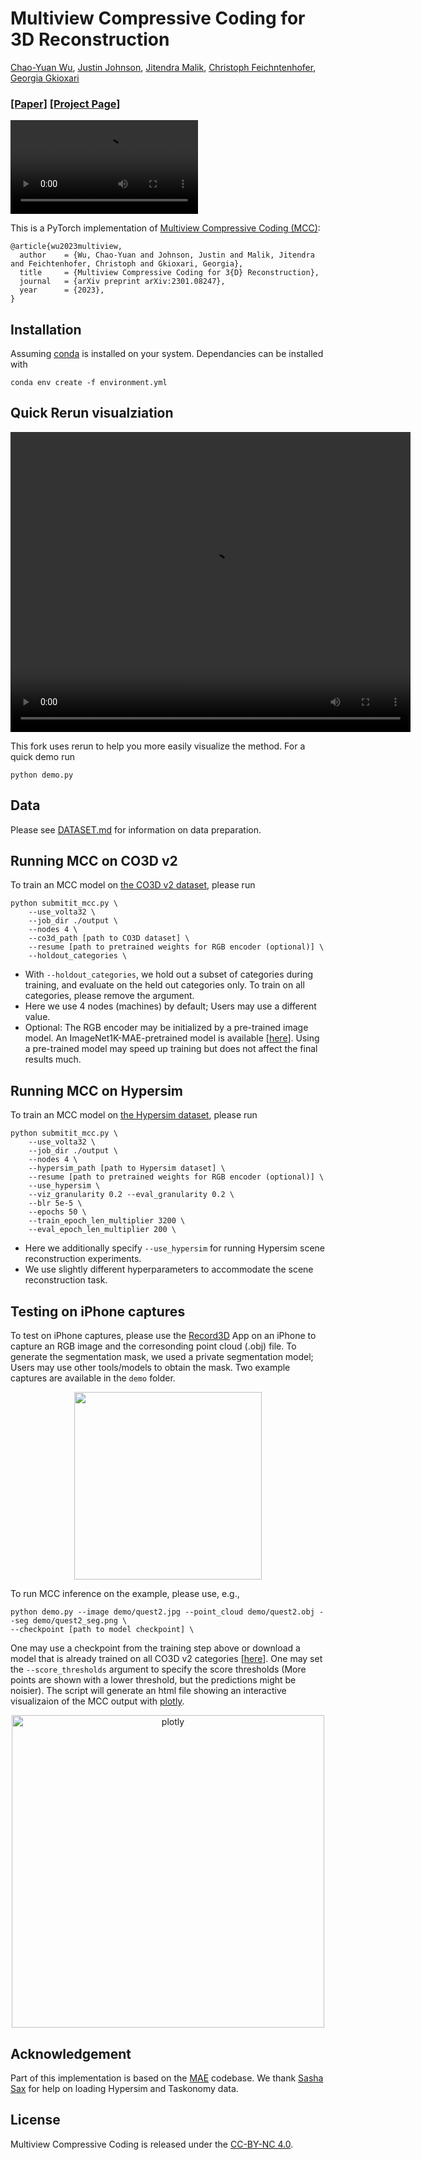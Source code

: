 # Multiview Compressive Coding for 3D Reconstruction
[Chao-Yuan Wu](https://chaoyuan.org/), 
[Justin Johnson](https://web.eecs.umich.edu/~justincj/),
[Jitendra Malik](https://people.eecs.berkeley.edu/~malik/),
[Christoph Feichntenhofer](https://feichtenhofer.github.io/),
[Georgia Gkioxari](https://gkioxari.github.io/)
  
### [[Paper]](https://arxiv.org/abs/2301.08247) [[Project Page]](https://mcc3d.github.io/) ###

<video controls autoplay src="https://user-images.githubusercontent.com/1841547/213249405-a9052b5c-08e6-44ce-9140-35e0063a3fa4.mp4" controls="controls" style="max-width: 730px;"></video>




This is a PyTorch implementation of [Multiview Compressive Coding (MCC)](https://arxiv.org/abs/2301.08247):
```
@article{wu2023multiview,
  author    = {Wu, Chao-Yuan and Johnson, Justin and Malik, Jitendra and Feichtenhofer, Christoph and Gkioxari, Georgia},
  title     = {Multiview Compressive Coding for 3{D} Reconstruction},
  journal   = {arXiv preprint arXiv:2301.08247},
  year      = {2023},
}
```

## Installation

Assuming [conda](https://docs.conda.io/en/latest/miniconda.html) is installed on your system. Dependancies can be installed with

```
conda env create -f environment.yml
```

## Quick Rerun visualziation
<p align="center">
  <video width="640" height="480" controls>
    <source src="assets/rerun-example.mp4" type="video/mp4">
    Your browser does not support the video tag.
  </video>
</p>

This fork uses rerun to help you more easily visualize the method. For a quick demo run
```
python demo.py
```


## Data
Please see [DATASET.md](DATASET.md) for information on data preparation.

## Running MCC on CO3D v2
To train an MCC model on [the CO3D v2 dataset](https://ai.facebook.com/datasets/CO3D-dataset/), please run
```
python submitit_mcc.py \
    --use_volta32 \
    --job_dir ./output \
    --nodes 4 \
    --co3d_path [path to CO3D dataset] \
    --resume [path to pretrained weights for RGB encoder (optional)] \
    --holdout_categories \
```
- With `--holdout_categories`, we hold out a subset of categories during training, and evaluate on the held out categories only.
To train on all categories, please remove the argument.
- Here we use 4 nodes (machines) by default; Users may use a different value.
- Optional: The RGB encoder may be initialized by a pre-trained image model. An ImageNet1K-MAE-pretrained model is available [[here](https://dl.fbaipublicfiles.com/MCC/vit_base_IN1K.pth)]. Using a pre-trained model may speed up training but does not affect the final results much.

## Running MCC on Hypersim
To train an MCC model on [the Hypersim dataset](https://github.com/apple/ml-hypersim), please run
```
python submitit_mcc.py \
    --use_volta32 \
    --job_dir ./output \
    --nodes 4 \
    --hypersim_path [path to Hypersim dataset] \
    --resume [path to pretrained weights for RGB encoder (optional)] \
    --use_hypersim \
    --viz_granularity 0.2 --eval_granularity 0.2 \
    --blr 5e-5 \
    --epochs 50 \
    --train_epoch_len_multiplier 3200 \
    --eval_epoch_len_multiplier 200 \
```
- Here we additionally specify `--use_hypersim` for running Hypersim scene reconstruction experiments.
- We use slightly different hyperparameters to accommodate the scene reconstruction task.

## Testing on iPhone captures
To test on iPhone captures, please use the [Record3D](https://record3d.app/) App on an iPhone to capture an RGB image and the corresonding point cloud (.obj) file. To generate the segmentation mask, we used a private segmentation model; Users may use other tools/models to obtain the mask. Two example captures are available in the `demo` folder. 
<div align="center">
  <img src="demo/quest2.jpg" height="300" />
</div>

To run MCC inference on the example, please use, e.g., 
```
python demo.py --image demo/quest2.jpg --point_cloud demo/quest2.obj --seg demo/quest2_seg.png \
--checkpoint [path to model checkpoint] \
```
One may use a checkpoint from the training step above or download a model that is already trained on all CO3D v2 categories [[here](https://dl.fbaipublicfiles.com/MCC/co3dv2_all_categories.pth)].
One may set the `--score_thresholds` argument to specify the score thresholds (More points are shown with a lower threshold, but the predictions might be noisier). 
The script will generate an html file showing an interactive visualizaion of the MCC output with [plotly](https://plotly.com/).
<div align="center">
<img width="500" alt="plotly" src="https://user-images.githubusercontent.com/1841547/206815592-18010d13-2f7b-4a6e-adbd-229accc66300.png">
</div>


## Acknowledgement
Part of this implementation is based on the [MAE](https://github.com/facebookresearch/mae) codebase. We thank [Sasha Sax](https://alexsax.github.io/) for help on loading Hypersim and Taskonomy data.

## License
Multiview Compressive Coding is released under the [CC-BY-NC 4.0](LICENSE).

